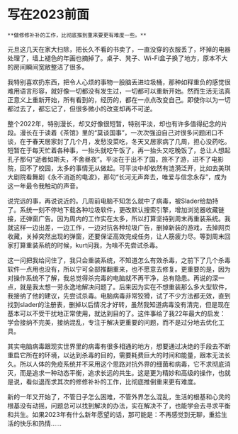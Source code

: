 # 写在2023前面

```admonish note 
**做修修补补的工作，比彻底推到重来要更有难度一些。**  
```

元旦这几天在家大扫除，把长久不看的书卖了，一直没穿的衣服丢了，坏掉的电器处理了，墙上褪色的年画也摘掉了。桌子、凳子、Wi-Fi盒子换了地方，原本不大的房间瞬间宽敞整洁了很多。

我特别喜欢扔东西，把令人心烦的事物一股脑丢进垃圾桶，那种如释重负的感觉很难用语言形容，就好像一切都没有发生过，一切都可以重新开始。然而生活无法真正意义上重新开始，所有看到的，经历的，都在一点点改变自己。即使你以为一切都过去了，都忘记了，但很多微小的改变却再不可逆。

整个2022年，特别漫长，却又好像很短暂，特别平淡，却也有许多值得纪念的片段。漫长在于读着《茶馆》里的“莫谈国事”，一次次强迫自己对很多问题闭口不谈，在于春天居家封了几个月，发愁没菜吃，冬天又居家病了几周，担心没药吃。短暂在于每天忙着各种事，一抬头就吃午饭了，再一抬头又吃晚饭了，总让人想起孔子那句“逝者如斯夫，不舍昼夜”。平淡在于出不了国，旅不了游，进不了电影院，回不了校园，太多的事情无从做起。可平淡中却依然有涟漪泛开，比如去美琪大剧院看舞剧《永不消逝的电波》，那句“长河无声奔去，唯爱与信念永存”，成为这一年最令我触动的声音。

说完远的事，再说说近的。几周前电脑不知怎么就中了病毒，被Slader给劫持了。系统一刻不停地下载各种垃圾软件，更改默认搜索引擎，增加浏览器收藏链接，还弹窗广告。因为周内的工作实在太多，所以打算坚持到周末再重装系统。我就这样一边出差，一边工作，一边对抗各种垃圾广告，删掉新装的游戏，去掉网页收藏，关掉突然出现的弹窗，还要保证高效完成任务，让人筋疲力尽。等到周末回家打算重装系统的时候，kurt问我，为啥不先尝试杀毒。

这一问把我给问住了，我只会重装系统，不知道怎么有效杀毒，之前下了几个杀毒软件一点用也没有，所以宁可全部推翻重来，也不愿意去修复。更重要的是，因为对操作系统不了解，我总觉得杀完毒的电脑就不再干净，总有隐患。再说的深一点，就是我太想一劳永逸地解决问题了。后来因为实在不想重装那么多大型软件，我接纳了他的建议，先尝试杀毒。电脑病毒非常狡猾，试了不少方法都无效，直到找到slader的注册表，删掉以后情况才好转，虽然我知道病毒没有清完，但是现在基本可以不受干扰地正常使用，就达到目的了。这件事给了我22年最大的启发：学会接纳不完美，接纳混乱，专注于解决更重要的问题，而不是过分地去优化工具。

其实电脑病毒跟现实世界里的病毒有很多相通的地方，想要通过决绝的手段去不断重启它所在的环境，以达到杀毒的目的，需要耗费巨大的时间和能量，跟本无法长久。所以人体的免疫系统并不采用这个思路对抗外界的细菌和病毒，它不求彻底消灭，而是追求一种动态平衡，追求长远的共生。这是更为精妙和高级的操作，也就是说，看似退而求其次的修修补补的工作，比彻底推倒重来更有难度。

新的一年又开始了，不管日子怎么困难，不管外界怎么混乱，生活的根基和心灵的根基没有动摇，问题总可以找到解决的办法，实在解决不了，也能学会去寻求平衡和共生。如果2023年有什么新年愿望的话，那可能是：不再感觉到无聊，重拾生活的快乐和热情……